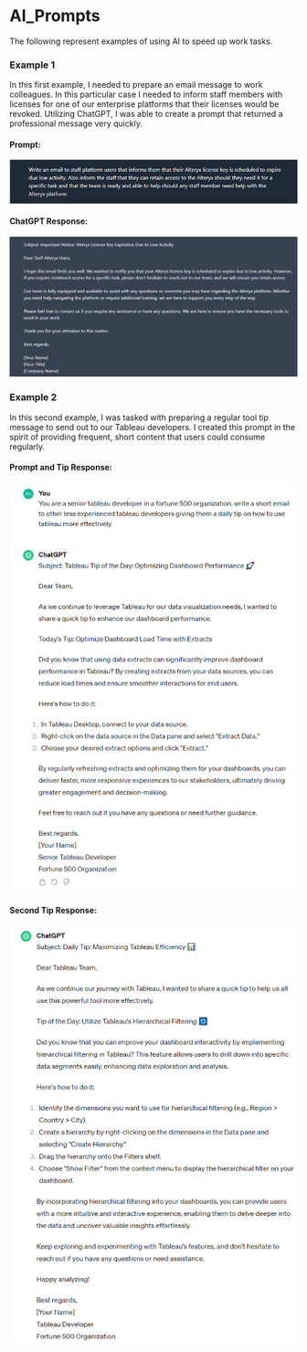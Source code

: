 # AI_Prompts


The following represent examples of using AI to speed up work tasks.


### Example 1
In this first example, I needed to prepare an email message to work colleagues. In this particular case I needed to inform staff members with licenses for one of our enterprise platforms that their licenses would be revoked. Utilizing ChatGPT, I was able to create a prompt that returned a professional message very quickly. 



#### Prompt:

![First_Prompt](https://github.com/agomoll/AI_Prompts/blob/main/Resources/prompt.PNG)


#### ChatGPT Response:
![response_one](https://github.com/agomoll/AI_Prompts/blob/main/Resources/output.PNG)



### Example 2
In this second example, I was tasked with preparing a regular tool tip message to send out to our Tableau developers. I created this prompt in the spirit of providing frequent, short content that users could consume regularly.  


#### Prompt and Tip Response:

![slight_edit](https://github.com/agomoll/AI_Prompts/blob/main/Resources/prompt_edit_and_response.PNG)


#### Second Tip Response:

![second_tip](https://github.com/agomoll/AI_Prompts/blob/main/Resources/tableau_tip_result.PNG)
